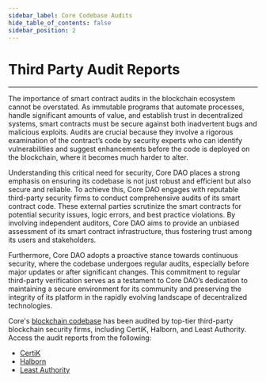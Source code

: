 ```yaml
---
sidebar_label: Core Codebase Audits
hide_table_of_contents: false
sidebar_position: 2
---
```


# Third Party Audit Reports
---

The importance of smart contract audits in the blockchain ecosystem cannot be overstated. As immutable programs that automate processes, handle significant amounts of value, and establish trust in decentralized systems, smart contracts must be secure against both inadvertent bugs and malicious exploits. Audits are crucial because they involve a rigorous examination of the contract’s code by security experts who can identify vulnerabilities and suggest enhancements before the code is deployed on the blockchain, where it becomes much harder to alter.

Understanding this critical need for security, Core DAO places a strong emphasis on ensuring its codebase is not just robust and efficient but also secure and reliable. To achieve this, Core DAO engages with reputable third-party security firms to conduct comprehensive audits of its smart contract code. These external parties scrutinize the smart contracts for potential security issues, logic errors, and best practice violations. By involving independent auditors, Core DAO aims to provide an unbiased assessment of its smart contract infrastructure, thus fostering trust among its users and stakeholders.

Furthermore, Core DAO adopts a proactive stance towards continuous security, where the codebase undergoes regular audits, especially before major updates or after significant changes. This commitment to regular third-party verification serves as a testament to Core DAO’s dedication to maintaining a secure environment for its community and preserving the integrity of its platform in the rapidly evolving landscape of decentralized technologies.

Core's [blockchain codebase](https://github.com/coredao-org) has been audited by top-tier third-party blockchain security firms, including CertiK, Halborn, and Least Authority. Access the audit reports from the following:

* [CertiK](https://skynet.certik.com/projects/coredao)
* [Halborn](https://github.com/HalbornSecurity/PublicReports/blob/master/Solidity%20Smart%20Contract%20Audits/CoreDAO_Genesis_Smart_Contract_Security_Audit_Report_Halborn_Final.pdf)
* [Least Authority](https://leastauthority.com/blog/audits/audit-of-core-dao-layer-1-smart-contracts/)